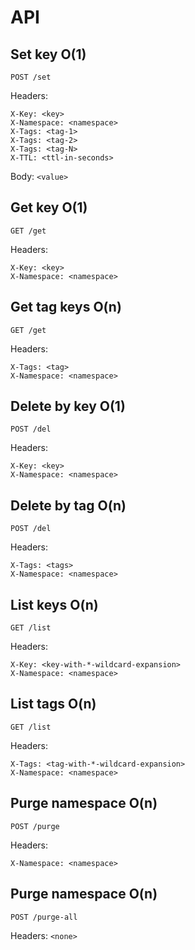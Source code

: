 # API

## Set key O(1)

`POST /set`

Headers:
```
X-Key: <key>
X-Namespace: <namespace>
X-Tags: <tag-1>
X-Tags: <tag-2>
X-Tags: <tag-N>
X-TTL: <ttl-in-seconds>
```

Body: `<value>`

## Get key O(1)

`GET /get`

Headers:
```
X-Key: <key>
X-Namespace: <namespace>
```

## Get tag keys O(n)

`GET /get`

Headers:
```
X-Tags: <tag>
X-Namespace: <namespace>
```

## Delete by key O(1)

`POST /del`

Headers:
```
X-Key: <key>
X-Namespace: <namespace>
```

## Delete by tag O(n)

`POST /del`

Headers:
```
X-Tags: <tags>
X-Namespace: <namespace>
```

## List keys O(n)

`GET /list`

Headers:
```
X-Key: <key-with-*-wildcard-expansion>
X-Namespace: <namespace>
```

## List tags O(n)

`GET /list`

Headers:
```
X-Tags: <tag-with-*-wildcard-expansion>
X-Namespace: <namespace>
```

## Purge namespace O(n)

`POST /purge`

Headers:
```
X-Namespace: <namespace>
```

## Purge namespace O(n)

`POST /purge-all`

Headers: `<none>`
